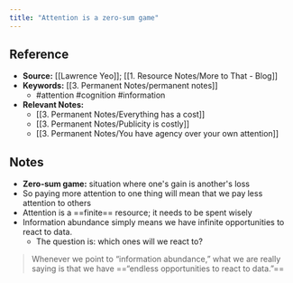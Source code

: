 ```yaml
---
title: "Attention is a zero-sum game"
---
```

## Reference
- **Source:** [[Lawrence Yeo]]; [[1. Resource Notes/More to That - Blog]]
- **Keywords:** [[3. Permanent Notes/permanent notes]]
	- #attention #cognition #information
- **Relevant Notes:**
	- [[3. Permanent Notes/Everything has a cost]]
	- [[3. Permanent Notes/Publicity is costly]]
	- [[3. Permanent Notes/You have agency over your own attention]]
## Notes
- **Zero-sum game:** situation where one's gain is another's loss
- So paying more attention to one thing will mean that we pay less attention to others
- Attention is a ==finite== resource; it needs to be spent wisely
- Information abundance simply means we have infinite opportunities to react to data.
	- The question is: which ones will we react to?

>Whenever we point to “information abundance,” what we are really saying is that we have ==“endless opportunities to react to data.”==
